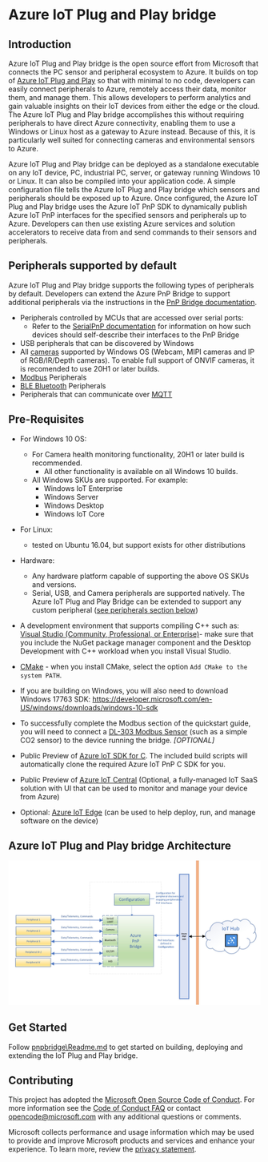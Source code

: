 # Azure IoT Plug and Play bridge

## Introduction
Azure IoT Plug and Play bridge is the open source effort from Microsoft that connects the PC sensor and peripheral ecosystem to Azure. It builds on top of [Azure IoT Plug and Play](https://azure.microsoft.com/en-us/blog/iot-plug-and-play-is-now-available-in-preview/) so that with minimal to no code, developers can easily connect peripherals to Azure, remotely access their data, monitor them, and manage them. This allows developers to perform analytics and gain valuable insights on their IoT devices from either the edge or the cloud. The Azure IoT Plug and Play bridge accomplishes this without requiring peripherals to have direct Azure connectivity, enabling them to use a Windows or Linux host as a gateway to Azure instead. Because of this, it is particularly well suited for connecting cameras and environmental sensors to Azure.

Azure IoT Plug and Play bridge can be deployed as a standalone executable on any IoT device, PC, industrial PC, server, or gateway running Windows 10 or Linux. It can also be compiled into your application code. A simple configuration file tells the Azure IoT Plug and Play bridge which sensors and peripherals should be exposed up to Azure. Once configured, the Azure IoT Plug and Play bridge uses the Azure IoT PnP SDK to dynamically publish Azure IoT PnP interfaces for the specified sensors and peripherals up to Azure. Developers can then use existing Azure services and solution accelerators to receive data from and send commands to their sensors and peripherals. 

## Peripherals supported by default

Azure IoT Plug and Play bridge supports the following types of peripherals by default. Developers can extend the Azure PnP Bridge to support additional peripherals via the instructions in the [PnP Bridge documentation](./pnpbridge/ReadMe.md).
- Peripherals controlled by MCUs that are accessed over serial ports:
    - Refer to the [SerialPnP documentation](./serialpnp/Readme.md) for information on how such devices should self-describe their interfaces to the PnP Bridge
- USB peripherals that can be discovered by Windows
- All [cameras](./pnpbridge/src/adapters/src/Camera/readme.md) supported by Windows OS (Webcam, MIPI cameras and IP of RGB/IR/Depth cameras). To enable full support of ONVIF cameras, it is recomended to use 20H1 or later builds.
- [Modbus](./pnpbridge/docs/modbus_adapters.md) Peripherals
- [BLE Bluetooth](./pnpbridge/docs/bluetooth_sensor_adapter.md) Peripherals
- Peripherals that can communicate over [MQTT](./pnpbridge/docs/mqtt_adapter.md)

## Pre-Requisites
- For Windows 10 OS:
  - For Camera health monitoring functionality, 20H1 or later build is recommended.
    - All other functionality is available on all Windows 10 builds. 
  - All Windows SKUs are supported. For example:
    - Windows IoT Enterprise
    - Windows Server
    - Windows Desktop
    - Windows IoT Core
- For Linux:
  - tested on Ubuntu 16.04, but support exists for other distributions
- Hardware:
  - Any hardware platform capable of supporting the above OS SKUs and versions.
  - Serial, USB, and Camera peripherals are supported natively. The Azure IoT Plug and Play Bridge can be extended to support any custom peripheral ([see peripherals section below](#peripherals-supported-by-default))
- A development environment that supports compiling C++ such as: [Visual Studio (Community, Professional, or Enterprise)](https://visualstudio.microsoft.com/downloads/)- make sure that you include the NuGet package manager component and the Desktop Development with C++ workload when you install Visual Studio.
- [CMake](https://cmake.org/download/) - when you install CMake, select the option `Add CMake to the system PATH`.
- If you are building on Windows, you will also need to download Windows 17763 SDK: https://developer.microsoft.com/en-US/windows/downloads/windows-10-sdk
- To successfully complete the Modbus section of the quickstart guide, you will need to connect a  [DL-303 Modbus Sensor](https://www.icpdas-usa.com/dl_303.html) (such as a simple CO2 sensor) to the device running the bridge. *[OPTIONAL]*

- Public Preview of [Azure IoT SDK for C](https://github.com/Azure/azure-iot-sdk-c/tree/public-preview). The included build scripts will automatically clone the required Azure IoT PnP C SDK for you.

- Public Preview of [Azure IoT Central](https://docs.microsoft.com/en-us/azure/iot-central/overview-iot-central-pnp) (Optional, a fully-managed IoT SaaS solution with UI that can be used to monitor and manage your device from Azure)

- Optional: [Azure IoT Edge](https://docs.microsoft.com/en-us/azure/iot-edge/) (can be used to help deploy, run, and manage software on the device)

## Azure IoT Plug and Play bridge Architecture
![Architecture](./pnpbridge/docs/Pictures/AzurePnPBridge.png)

## Get Started

Follow [pnpbridge\Readme.md](./pnpbridge/ReadMe.md) to get started on building, deploying and extending the IoT Plug and Play bridge.


## Contributing
This project has adopted the [Microsoft Open Source Code of Conduct](https://opensource.microsoft.com/codeofconduct/). For more information see the [Code of Conduct FAQ](https://opensource.microsoft.com/codeofconduct/faq/) or contact [opencode@microsoft.com](mailto:opencode@microsoft.com) with any additional questions or comments.

Microsoft collects performance and usage information which may be used to provide and improve Microsoft products and services and enhance your experience.  To learn more, review the [privacy statement](https://go.microsoft.com/fwlink/?LinkId=521839&clcid=0x409).  

